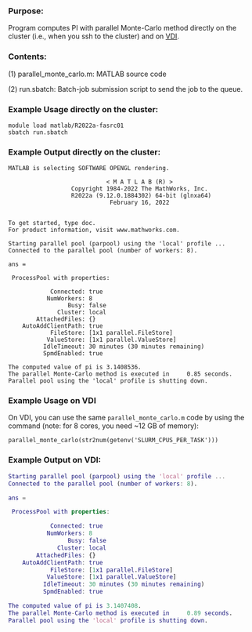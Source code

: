 ### Purpose:

Program computes PI with parallel Monte-Carlo method directly on the cluster (i.e., when you ssh to the cluster) and on [VDI](vdi.rc.fas.harvard.edu).

### Contents:

(1) parallel_monte_carlo.m: MATLAB source code

(2) run.sbatch: Batch-job submission script to send the job to the queue.

### Example Usage directly on the cluster:

	module load matlab/R2022a-fasrc01
	sbatch run.sbatch

### Example Output directly on the cluster:

```
MATLAB is selecting SOFTWARE OPENGL rendering.

                            < M A T L A B (R) >
                  Copyright 1984-2022 The MathWorks, Inc.
                  R2022a (9.12.0.1884302) 64-bit (glnxa64)
                             February 16, 2022


To get started, type doc.
For product information, visit www.mathworks.com.

Starting parallel pool (parpool) using the 'local' profile ...
Connected to the parallel pool (number of workers: 8).

ans =

 ProcessPool with properties:

            Connected: true
           NumWorkers: 8
                 Busy: false
              Cluster: local
        AttachedFiles: {}
    AutoAddClientPath: true
            FileStore: [1x1 parallel.FileStore]
           ValueStore: [1x1 parallel.ValueStore]
          IdleTimeout: 30 minutes (30 minutes remaining)
          SpmdEnabled: true

The computed value of pi is 3.1408536.
The parallel Monte-Carlo method is executed in     0.85 seconds.
Parallel pool using the 'local' profile is shutting down.
```

### Example Usage on VDI

On VDI, you can use the same `parallel_monte_carlo.m` code by using the command (note: for 8 cores, you need ~12 GB of memory):

```
parallel_monte_carlo(str2num(getenv('SLURM_CPUS_PER_TASK')))
```

### Example Output on VDI:

```matlab
Starting parallel pool (parpool) using the 'local' profile ...
Connected to the parallel pool (number of workers: 8).

ans = 

 ProcessPool with properties:

            Connected: true
           NumWorkers: 8
                 Busy: false
              Cluster: local
        AttachedFiles: {}
    AutoAddClientPath: true
            FileStore: [1x1 parallel.FileStore]
           ValueStore: [1x1 parallel.ValueStore]
          IdleTimeout: 30 minutes (30 minutes remaining)
          SpmdEnabled: true

The computed value of pi is 3.1407408.
The parallel Monte-Carlo method is executed in     0.89 seconds.
Parallel pool using the 'local' profile is shutting down.
```

